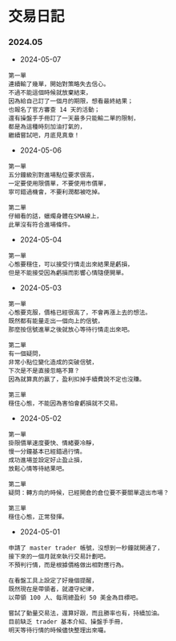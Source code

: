 # 交易日記

### 2024.05
- 2024-05-07
```
第一單
連續輸了幾單，開始對策略失去信心。
不過不能這個時候就放棄結束，
因為給自己訂了一個月的期限，想看最終結果；
也報名了官方審查 14 天的活動；
還有操盤手手冊訂了一天最多只能輸二單的限制，
都是為這種時刻加油打氣的，
繼續嘗試吧，月底見真章！
```

- 2024-05-06
```
第一單
五分鐘級別對進場點位要求很高，
一定要使用限價單，不要使用市價單，
寧可錯過機會，不要利潤都被吃掉。

第二單
仔細看的話，蠟燭身體在SMA線上，
此單沒有符合進場條件。
```

- 2024-05-04
```
第一單
心態要穩住，可以接受行情走出來結果是虧損，
但是不能接受因為虧損而影響心情隨便開單。
```

- 2024-05-03
```
第一單
心態要克服，價格已經很高了，不會再漲上去的想法。
既然都有能量走出一個向上的信號，
那麼按信號進單之後就放心等待行情走出來吧。

第二單
有一個疑問，
非常小點位變化造成的突破信號，
下次是不是直接忽略不算？
因為就算真的贏了，盈利扣掉手續費說不定也沒賺。

第三單
穩住心態，不能因為害怕會虧損就不交易。
```

- 2024-05-02
```
第一單
掛限價單速度要快、情緒要冷靜，
慢一分鐘基本已經錯過行情。
成功進場並設定好止盈止損，
放鬆心情等待結果吧。

第二單
疑問：轉方向的時候，已經開倉的倉位要不要關單退出市場？

第三單
穩住心態，正常發揮。
```

- 2024-05-01
```
申請了 master trader 帳號，沒想到一秒鐘就開通了，
接下來的一個月就來執行交易計劃吧。
不預判行情，而是根據價格做出相對應行為。

在看盤工具上設定了好幾個提醒，
既然現在是帶領者，就遵守紀律，
以帶領 100 人、每周總盈利 50 美金為目標吧。

嘗試了動量交易法，還算好跟，而且勝率也有，持續加油。
目前缺乏 trader 基本介紹、操盤手手冊，
明天等待行情的時候儘快整理出來囉。
```
